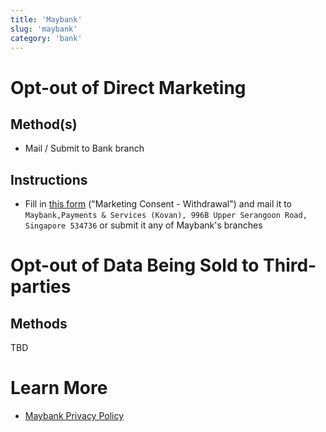 ```yaml
---
title: 'Maybank'
slug: 'maybank'
category: 'bank'
---
```


# Opt-out of Direct Marketing

## Method(s)

- Mail / Submit to Bank branch

## Instructions

- Fill in [this form](https://www.maybank2u.com.sg/iwov-resources/sg/pdf/eservices/mktg-withdraw-consent-form.pdf) ("Marketing Consent - Withdrawal") and mail it to `Maybank,Payments & Services (Kovan), 996B Upper Serangoon Road, Singapore 534736` or submit it any of Maybank's branches

# Opt-out of Data Being Sold to Third-parties

## Methods

TBD

# Learn More

- [Maybank Privacy Policy](https://www.maybank2u.com.sg/iwov-resources/sg/pdf/faq/personal/eservices/security-alerts/security-data-protection-client-charter/data-protection-policy.pdf)